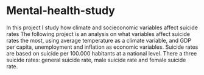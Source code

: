 # Mental-health-study
In this project I study how climate and socieconomic variables affect suicide rates
The following project is an analysis on what variables affect suicide rates the most, using average temperature as a climate variable, and GDP per capita, unemployment and inflation as economic variables. Suicide rates are based on suicide per 100.000 habitants at a national level. There a three suicide rates: general suicide rate, male suicide rate and female suicide rate.
